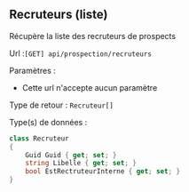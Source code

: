 ## <span id='obtenirrecruteurs'>Recruteurs (liste)</span>

Récupère la liste des recruteurs de prospects

Url :`[GET] api/prospection/recruteurs`

Paramètres : 

- Cette url n'accepte aucun paramètre

Type de retour : `Recruteur[]`

Type(s) de données :

```csharp
class Recruteur
{
	Guid Guid { get; set; }
	string Libelle { get; set; }
	bool EstRectruteurInterne { get; set; }
}

```
